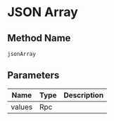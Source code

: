 # JSON Array

## Method Name

`jsonArray`

## Parameters

| Name          | Type                     | Description |
| ---------     | -----------------------  | ----------- |
| values        | Rpc                      |             |